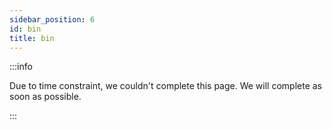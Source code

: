 ```yaml
---
sidebar_position: 6
id: bin
title: bin
---
```


:::info

Due to time constraint, we couldn't complete this page. We will complete as soon as possible.

:::
